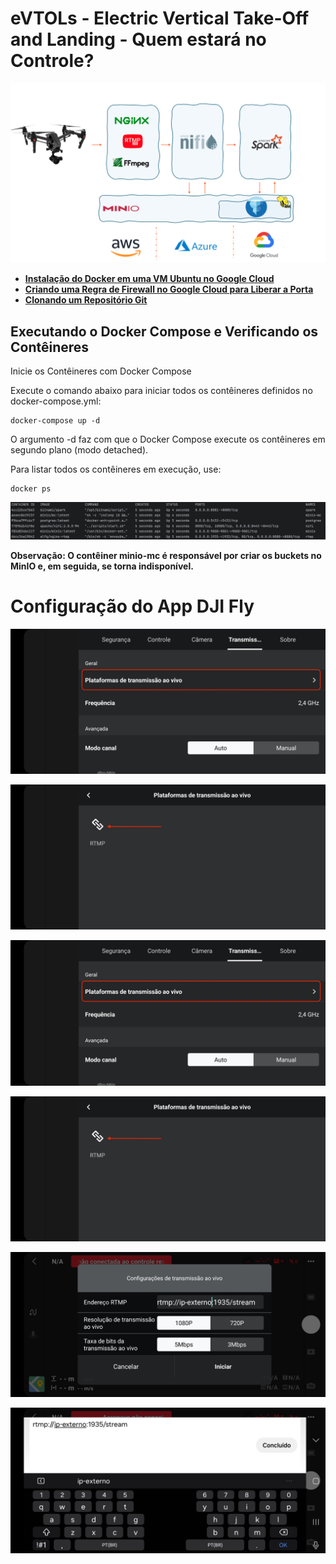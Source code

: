 # eVTOLs - Electric Vertical Take-Off and Landing - Quem estará no Controle?


![/docs/capa.png](docs%2Fcapa.png)

- [**Instalação do Docker em uma VM Ubuntu no Google Cloud**](docs/instalando-docker.md)
- [**Criando uma Regra de Firewall no Google Cloud para Liberar a Porta**](docs/regra-firewall.md)
- [**Clonando um Repositório Git**](docs/git-clone.md)

## Executando o Docker Compose e Verificando os Contêineres

Inicie os Contêineres com Docker Compose

Execute o comando abaixo para iniciar todos os contêineres definidos no docker-compose.yml:
````
docker-compose up -d
````
O argumento -d faz com que o Docker Compose execute os contêineres em segundo plano (modo detached).

Para listar todos os contêineres em execução, use:
```
docker ps
```
![/docks/Dockerps.png](docs%2FDockerps.png)

**Observação: O contêiner minio-mc é responsável por criar os buckets no MinIO e, em seguida, se torna indisponível.**


# Configuração do App DJI Fly

<p align="center">
  <img src="/docs/Screenshot_20241106_201650.jpg" width="700">
</p>

<p align="center">
  <img src="/docs/Screenshot_20241106_201657.jpg" width="700">
</p>

![/docs/Screenshot_20241106_201650.jpg](docs%2FScreenshot_20241106_201650.jpg)

![/docs/Screenshot_20241106_201657.jpg](docs%2FScreenshot_20241106_201657.jpg)

![/docs/Screenshot_20241106_201641.jpg](docs%2FScreenshot_20241106_201641.jpg)

![/docs/Screenshot_20241106_201621.jpg](docs%2FScreenshot_20241106_201621.jpg)

